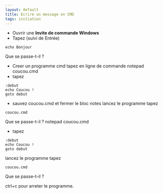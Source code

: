 ```yaml
---
layout: default
title: Ecrire un message en CMD
tags: initiation
---
```

- Ouvrir une **Invite de commande Windows**
- Tapez (suivi de Entrée)
```code
echo Bonjour
```
Que se passe-t-il ?
- Creer un programme cmd
tapez en ligne de commande
notepad coucou.cmd 
- tapez
```code
:debut
echo Coucou !
goto debut
```
- sauvez coucou.cmd et fermer le bloc notes
lancez le programme
tapez 
```code
coucou.cmd
```
Que se passe-t-il ?
notepad coucou.cmd 
- tapez
```code
:debut
echo Coucou !
goto debut
```

lancez le programme
tapez 
```code
coucou.cmd
```
Que se passe-t-il ?

ctrl+c pour arreter le programme.